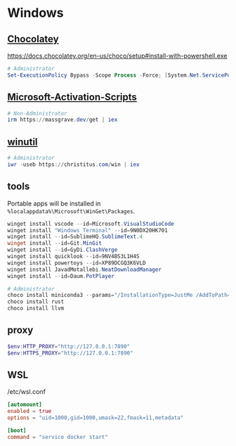 # Windows

## [Chocolatey](https://github.com/chocolatey/choco)

https://docs.chocolatey.org/en-us/choco/setup#install-with-powershell.exe

```powershell
# Administrator
Set-ExecutionPolicy Bypass -Scope Process -Force; [System.Net.ServicePointManager]::SecurityProtocol = [System.Net.ServicePointManager]::SecurityProtocol -bor 3072; iex ((New-Object System.Net.WebClient).DownloadString('https://community.chocolatey.org/install.ps1'))
```

## [Microsoft-Activation-Scripts](https://github.com/massgravel/Microsoft-Activation-Scripts)

```powershell
# Non-Administrator
irm https://massgrave.dev/get | iex
```

## [winutil](https://github.com/ChrisTitusTech/winutil)

```powershell
# Administrator
iwr -useb https://christitus.com/win | iex
```

## tools

Portable apps will be installed in `%localappdata%\Microsoft\WinGet\Packages`.

```powershell
winget install vscode --id=Microsoft.VisualStudioCode
winget install "Windows Terminal" --id=9N0DX20HK701
winget install --id=SublimeHQ.SublimeText.4
winget install --id=Git.MinGit
winget install --id=GyDi.ClashVerge
winget install quicklook --id=9NV4BS3L1H4S
winget install powertoys --id=XP89DCGQ3K6VLD
winget install JavadMotallebi.NeatDownloadManager
winget install --id=Daum.PotPlayer

# Administrator
choco install miniconda3 --params="/InstallationType=JustMe /AddToPath=1 /RegisterPython=1"  # AddToPath only works for JustMe
choco install rust
choco install llvm
```

## proxy

```powershell
$env:HTTP_PROXY="http://127.0.0.1:7890"
$env:HTTPS_PROXY="http://127.0.0.1:7890"
```

## WSL

/etc/wsl.conf

```toml
[automount]
enabled = true
options = "uid=1000,gid=1000,umask=22,fmask=11,metadata"

[boot]
command = "service docker start"
```
